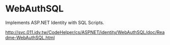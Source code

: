 # WebAuthSQL
Implements ASP.NET Identity with SQL Scripts.

http://svc.011.idv.tw/CodeHelper/cs/ASPNET/identity/WebAuthSQL/doc/Readme-WebAuthSQL.html


